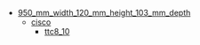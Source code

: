 * [950_mm_width_120_mm_height_103_mm_depth](950_mm_width_120_mm_height_103_mm_depth)
  * [cisco](950_mm_width_120_mm_height_103_mm_depth/cisco)
    * [ttc8_10](950_mm_width_120_mm_height_103_mm_depth/cisco/ttc8_10)
